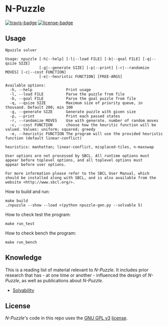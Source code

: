 # N-Puzzle

[![travis-badge][]][travis] [![license-badge][]][license]

[travis-badge]: https://travis-ci.org/lecorref/Taquin.svg?branch=master&style=flat-square
[travis]: https://travis-ci.org/lecorref/Taquin
[license-badge]: https://img.shields.io/badge/license-GPL_3-green.svg?style=flat-square

## Usage
```
Npuzzle solver

Usage: npuzzle [-h|--help] [-l|--load FILE] [-b|--goal FILE] [-q|--qsize SIZE]
               [-g|--generate SIZE] [-p|--print] [-r|--randomize MOVES] [-c|--cost FUNCTION]
               [-e|--heuristic FUNCTION] [FREE-ARGS]

Available options:
  -h, --help               Print usage
  -l, --load FILE          Parse the puzzle from file
  -b, --goal FILE          Parse the goal puzzle from file
  -q, --qsize SIZE         Maximum size of priority queue, in thousand. Default 200; min 100
  -g, --generate SIZE      Generate puzzle with given size
  -p, --print              Print each passed states
  -r, --randomize MOVES    Use with generate. number of random moves
  -c, --cost FUNCTION      choose how the heuritic function will be valued. Values: uniform; squared; greedy
  -e, --heuristic FUNCTION The program will use the provided heuristic function (default linear-conflict)

heuristics: manhattan; linear-conflict, misplaced-tiles, n-maxswap

User options are not processed by SBCL. All runtime options must
appear before toplevel options, and all toplevel options must
appear before user options.

For more information please refer to the SBCL User Manual, which
should be installed along with SBCL, and is also available from the
website <http://www.sbcl.org/>.
```

How to build and run:
```shell
make build
./npuzzle --show --load <(python npuzzle-gen.py --solvable 5)
```

How to check test the program:
```shell
make run_test
```
How to check bench the program:
```shell
make run_bench
```

## Knowledge
This is a reading list of material relevant to *N-Puzzle*. It includes prior research that has - at one time or another - influenced the design of *N-Puzzle*, as well as publications about *N-Puzzle*.
* [Solvability](http://www.cs.bham.ac.uk/~mdr/teaching/modules04/java2/TilesSolvability.html)

## License
*N-Puzzle*'s code in this repo uses the [GNU GPL v3](http://www.gnu.org/licenses/gpl-3.0.html) [license][license].

[license]: LICENSE
